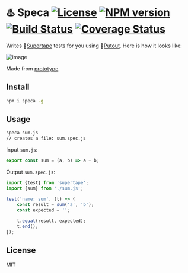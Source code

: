 # ♨️ Speca [![License][LicenseIMGURL]][LicenseURL] [![NPM version][NPMIMGURL]][NPMURL] [![Build Status][BuildStatusIMGURL]][BuildStatusURL] [![Coverage Status][CoverageIMGURL]][CoverageURL]

[NPMIMGURL]: https://img.shields.io/npm/v/speca.svg?style=flat
[BuildStatusURL]: https://github.com/coderaiser/speca/actions?query=workflow%3A%22Node+CI%22 "Build Status"
[BuildStatusIMGURL]: https://github.com/coderaiser/speca/workflows/Node%20CI/badge.svg
[LicenseIMGURL]: https://img.shields.io/badge/license-MIT-317BF9.svg?style=flat
[NPMURL]: https://npmjs.org/package/speca "npm"
[LicenseURL]: https://tldrlegal.com/license/mit-license "MIT License"
[CoverageURL]: https://coveralls.io/github/coderaiser/speca?branch=master
[CoverageIMGURL]: https://coveralls.io/repos/coderaiser/speca/badge.svg?branch=master&service=github

Writes 📼[Supertape](https://github.com/coderaiser/supertape) tests for you using 🐊[Putout](https://github.com/coderaiser/putout). Here is how it looks like:

![image](https://user-images.githubusercontent.com/1573141/149833901-c8164810-b321-4555-89a1-bd92224202b5.png)

Made from [prototype](https://putout.cloudcmd.io/#/gist/7909855d8c5c58060365f098307d89d5/aa66229c65406c7a2fce7a19a1452fbc1f512eb4).

## Install

```sh
npm i speca -g
```

## Usage

```sh
speca sum.js
// creates a file: sum.spec.js
```

Input `sum.js`:

```js
export const sum = (a, b) => a + b;
```

Output `sum.spec.js`:

```js
import {test} from 'supertape';
import {sum} from './sum.js';

test('name: sum', (t) => {
    const result = sum('a', 'b');
    const expected = '';
    
    t.equal(result, expected);
    t.end();
});
```

## License

MIT
